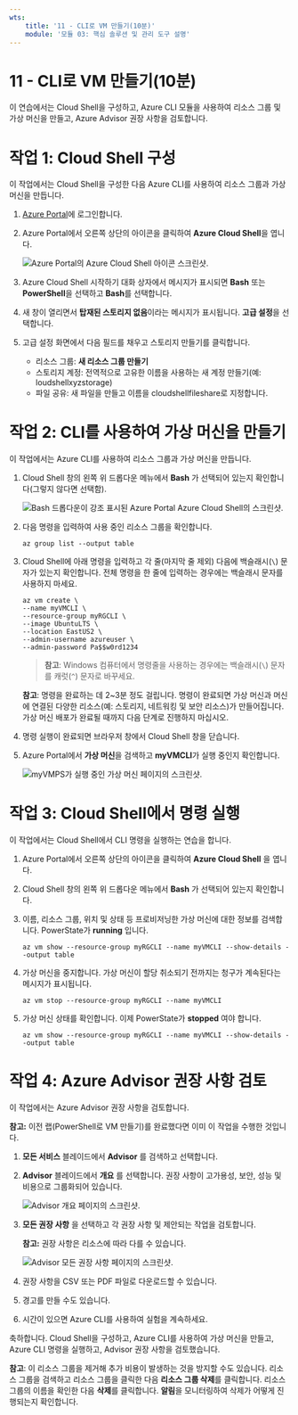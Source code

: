```yaml
---
wts:
    title: '11 - CLI로 VM 만들기(10분)'
    module: '모듈 03: 핵심 솔루션 및 관리 도구 설명'
---
```

# 11 - CLI로 VM 만들기(10분)

이 연습에서는 Cloud Shell을 구성하고, Azure CLI 모듈을 사용하여 리소스 그룹 및 가상 머신을 만들고, Azure Advisor 권장 사항을 검토합니다. 

# 작업 1: Cloud Shell 구성 

이 작업에서는 Cloud Shell을 구성한 다음 Azure CLI를 사용하여 리소스 그룹과 가상 머신을 만듭니다.  

1. [Azure Portal](https://portal.azure.com)에 로그인합니다.

2. Azure Portal에서 오른쪽 상단의 아이콘을 클릭하여 **Azure Cloud Shell**을 엽니다.

    ![Azure Portal의 Azure Cloud Shell 아이콘 스크린샷.](../images/1002.png)
   
3. Azure Cloud Shell 시작하기 대화 상자에서 메시지가 표시되면 **Bash** 또는 **PowerShell**을 선택하고 **Bash**를 선택합니다. 

4. 새 창이 열리면서 **탑재된 스토리지 없음**이라는 메시지가 표시됩니다. **고급 설정**을 선택합니다.

5. 고급 설정 화면에서 다음 필드를 채우고 스토리지 만들기를 클릭합니다.
    - 리소스 그룹: **새 리소스 그룹 만들기**
    - 스토리지 계정: 전역적으로 고유한 이름을 사용하는 새 계정 만들기(예: loudshellxyzstorage)
    - 파일 공유: 새 파일을 만들고 이름을 cloudshellfileshare로 지정합니다.


# 작업 2: CLI를 사용하여 가상 머신을 만들기

이 작업에서는 Azure CLI를 사용하여 리소스 그룹과 가상 머신을 만듭니다.

1. Cloud Shell 창의 왼쪽 위 드롭다운 메뉴에서 **Bash** 가 선택되어 있는지 확인합니다(그렇지 않다면 선택함).

    ![Bash 드롭다운이 강조 표시된 Azure Portal Azure Cloud Shell의 스크린샷.](../images/1002a.png)


2. 다음 명령을 입력하여 사용 중인 리소스 그룹을 확인합니다.

    ```cli
    az group list --output table
    ```

4. Cloud Shell에 아래 명령을 입력하고 각 줄(마지막 줄 제외) 다음에 백슬래시(`\`) 문자가 있는지 확인합니다. 전체 명령을 한 줄에 입력하는 경우에는 백슬래시 문자를 사용하지 마세요. 

    ```cli
    az vm create \
    --name myVMCLI \
    --resource-group myRGCLI \
    --image UbuntuLTS \
    --location EastUS2 \
    --admin-username azureuser \
    --admin-password Pa$$w0rd1234
    ```

    >**참고**: Windows 컴퓨터에서 명령줄을 사용하는 경우에는 백슬래시(`\`) 문자를 캐럿(`^`) 문자로 바꾸세요.

    **참고**: 명령을 완료하는 데 2~3분 정도 걸립니다. 명령이 완료되면 가상 머신과 머신에 연결된 다양한 리소스(예: 스토리지, 네트워킹 및 보안 리소스)가 만들어집니다. 가상 머신 배포가 완료될 때까지 다음 단계로 진행하지 마십시오. 

5. 명령 실행이 완료되면 브라우저 창에서 Cloud Shell 창을 닫습니다.

6. Azure Portal에서 **가상 머신**을 검색하고 **myVMCLI**가 실행 중인지 확인합니다.

    ![myVMPS가 실행 중인 가상 머신 페이지의 스크린샷.](../images/1101.png)


# 작업 3: Cloud Shell에서 명령 실행

이 작업에서는 Cloud Shell에서 CLI 명령을 실행하는 연습을 합니다. 

1. Azure Portal에서 오른쪽 상단의 아이콘을 클릭하여 **Azure Cloud Shell** 을 엽니다.

2. Cloud Shell 창의 왼쪽 위 드롭다운 메뉴에서 **Bash** 가 선택되어 있는지 확인합니다.

3. 이름, 리소스 그룹, 위치 및 상태 등 프로비저닝한 가상 머신에 대한 정보를 검색합니다. PowerState가 **running** 입니다.

    ```cli
    az vm show --resource-group myRGCLI --name myVMCLI --show-details --output table 
    ```

4. 가상 머신을 중지합니다. 가상 머신이 할당 취소되기 전까지는 청구가 계속된다는 메시지가 표시됩니다. 

    ```cli
    az vm stop --resource-group myRGCLI --name myVMCLI
    ```

5. 가상 머신 상태를 확인합니다. 이제 PowerState가 **stopped** 여야 합니다.

    ```cli
    az vm show --resource-group myRGCLI --name myVMCLI --show-details --output table 
    ```

# 작업 4: Azure Advisor 권장 사항 검토

이 작업에서는 Azure Advisor 권장 사항을 검토합니다.

   **참고:** 이전 랩(PowerShell로 VM 만들기)를 완료했다면 이미 이 작업을 수행한 것입니다. 

1. **모든 서비스** 블레이드에서 **Advisor** 를 검색하고 선택합니다. 

2. **Advisor** 블레이드에서 **개요** 를 선택합니다. 권장 사항이 고가용성, 보안, 성능 및 비용으로 그룹화되어 있습니다. 

    ![Advisor 개요 페이지의 스크린샷. ](../images/1103.png)

3. **모든 권장 사항** 을 선택하고 각 권장 사항 및 제안되는 작업을 검토합니다. 

    **참고:** 권장 사항은 리소스에 따라 다를 수 있습니다. 

    ![Advisor 모든 권장 사항 페이지의 스크린샷. ](../images/1104.png)

4. 권장 사항을 CSV 또는 PDF 파일로 다운로드할 수 있습니다. 

5. 경고를 만들 수도 있습니다. 

6. 시간이 있으면 Azure CLI를 사용하여 실험을 계속하세요. 

축하합니다. Cloud Shell을 구성하고, Azure CLI를 사용하여 가상 머신을 만들고, Azure CLI 명령을 실행하고, Advisor 권장 사항을 검토했습니다.

**참고**: 이 리소스 그룹을 제거해 추가 비용이 발생하는 것을 방지할 수도 있습니다. 리소스 그룹을 검색하고 리소스 그룹을 클릭한 다음 **리소스 그룹 삭제**를 클릭합니다. 리소스 그룹의 이름을 확인한 다음 **삭제**를 클릭합니다. **알림**을 모니터링하여 삭제가 어떻게 진행되는지 확인합니다.
